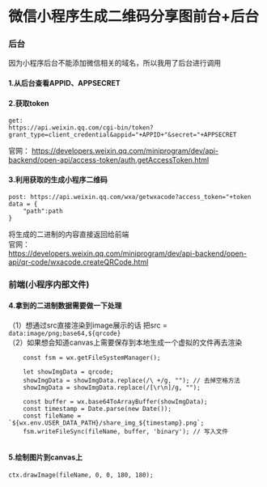 # 微信小程序生成二维码分享图前台+后台

### 后台
因为小程序后台不能添加微信相关的域名，所以我用了后台进行调用   
#### 1.从后台查看APPID、APPSECRET  
#### 2.获取token  
```
get: 
https://api.weixin.qq.com/cgi-bin/token?grant_type=client_credential&appid="+APPID+"&secret="+APPSECRET
```

官网： 
https://developers.weixin.qq.com/miniprogram/dev/api-backend/open-api/access-token/auth.getAccessToken.html

#### 3.利用获取的生成小程序二维码  
```
post: https://api.weixin.qq.com/wxa/getwxacode?access_token="+token   
data = {
    "path":path 
}
```

将生成的二进制的内容直接返回给前端  
官网：    
https://developers.weixin.qq.com/miniprogram/dev/api-backend/open-api/qr-code/wxacode.createQRCode.html  

### 前端(小程序内部文件)
#### 4.拿到的二进制数据需要做一下处理  
（1）想通过src直接渲染到image展示的话 把src = `data:image/png;base64,${qrcode}`  
（2）如果想会知道canvas上需要保存到本地生成一个虚拟的文件再去渲染  
```
    const fsm = wx.getFileSystemManager();
    
    let showImgData = qrcode;
    showImgData = showImgData.replace(/\ +/g, ""); // 去掉空格方法
    showImgData = showImgData.replace(/[\r\n]/g, "");
    
    const buffer = wx.base64ToArrayBuffer(showImgData);
    const timestamp = Date.parse(new Date());  
    const fileName = `${wx.env.USER_DATA_PATH}/share_img_${timestamp}.png`;
    fsm.writeFileSync(fileName, buffer, 'binary'); // 写入文件
    
```
#### 5.绘制图片到canvas上
```
ctx.drawImage(fileName, 0, 0, 180, 180);

```
